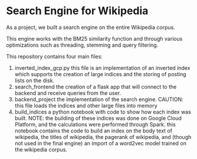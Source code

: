 # Search Engine for Wikipedia

As a project, we built a search engine on the entire Wikipedia corpus. 

This engine works with the BM25 similarity function and through various optimizations such as threading, stemming and query filtering.


This repository contains four main files:
1. inverted_index_gcp.py
   this file is an implementation of an inverted index which supports the creation of large indices and the storing of posting lists on the disk.
2. search_frontend
   the creation of a flask app that will connect to the backend and receive queries from the user.
3. backend_project
   the implementation of the search engine. CAUTION: this file loads the indices and other large files into memory
4. build_indices
   a python notebook with code to show how each index was built. NOTE: the building of these indices was done on Google Cloud Platform, and the calculations were performed through Spark.
   this notebook contains the code to build an index on the body text of wikipedia, the titles of wikipedia, the pagerank of wikipedia,
   and (though not used in the final engine) an import of a word2vec model trained on the wikipedia corpus.
   
